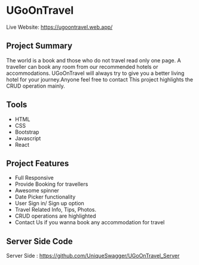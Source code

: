 # UGoOnTravel

Live Website: https://ugoontravel.web.app/

## Project Summary

The world is a book and those who do not travel read only one page. A traveller can book any room from our recommended hotels or accommodations. UGoOnTravel will always try to give you a better living hotel for your journey.Anyone feel free to contact This project highlights the CRUD operation mainly.

## Tools

- HTML
- CSS
- Bootstrap
- Javascript
- React

## Project Features

- Full Responsive
- Provide Booking for travellers
- Awesome spinner
- Date Picker functionality
- User Sign in/ Sign up option
- Travel Related Info, Tips, Photos.
- CRUD operations are highlighted
- Contact Us if you wanna book any accommodation for travel

## Server Side Code

Server Side : https://github.com/UniqueSwagger/UGoOnTravel_Server
